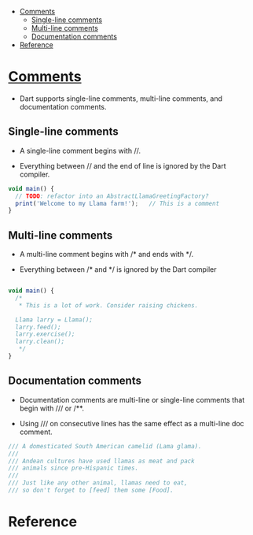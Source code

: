 - [Comments](#comments)
  - [Single-line comments](#single-line-comments)
  - [Multi-line comments](#multi-line-comments)
  - [Documentation comments](#documentation-comments)
- [Reference](#reference)

# [Comments](https://dart.dev/guides/language/language-tour#comments)

- Dart supports single-line comments, multi-line comments, and documentation comments.

## Single-line comments

- A single-line comment begins with //. 
  
- Everything between // and the end of line is ignored by the Dart compiler.

```js
void main() {
  // TODO: refactor into an AbstractLlamaGreetingFactory?
  print('Welcome to my Llama farm!');   // This is a comment
}
```

## Multi-line comments

- A multi-line comment begins with /* and ends with */. 

- Everything between /* and */ is ignored by the Dart compiler

```js

void main() {
  /*
   * This is a lot of work. Consider raising chickens.

  Llama larry = Llama();
  larry.feed();
  larry.exercise();
  larry.clean();
   */
}

```

## Documentation comments

- Documentation comments are multi-line or single-line comments that begin with /// or /**. 

- Using /// on consecutive lines has the same effect as a multi-line doc comment.


```js
/// A domesticated South American camelid (Lama glama).
///
/// Andean cultures have used llamas as meat and pack
/// animals since pre-Hispanic times.
///
/// Just like any other animal, llamas need to eat,
/// so don't forget to [feed] them some [Food].
```


# Reference